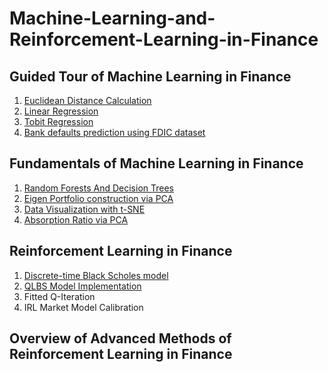 # Machine-Learning-and-Reinforcement-Learning-in-Finance

## Guided Tour of Machine Learning in Finance
1. [Euclidean Distance Calculation](Euclidian_Distance_m1_ex1_v3.ipynb)
2. [Linear Regression](linear_regress_m1_ex2_v3.ipynb)
3. [Tobit Regression](Tobit_regression_m1_ex3_v4.ipynb)
4. [Bank defaults prediction using FDIC dataset](Bank_failure_m1_ex4_v3.ipynb)

## Fundamentals of Machine Learning in Finance
1. [Random Forests And Decision Trees](Bank_failure_rand_forests_m2_ex1.ipynb)
2. [Eigen Portfolio construction via PCA](pca_eigen_portfolios_m2_ex3.ipynb)
3. [Data Visualization with t-SNE](DJI_tSNE_m2_ex4_corrected.ipynb)
4. [Absorption Ratio via PCA](absorp_ratio_m2_ex5.ipynb)

## Reinforcement Learning in Finance
1. [Discrete-time Black Scholes model](discrete_black_scholes_m3_ex1_v3.ipynb)
2. [QLBS Model Implementation](dp_qlbs_oneset_m3_ex2_v3.ipynb)
3. Fitted Q-Iteration
4. IRL Market Model Calibration

## Overview of Advanced Methods of Reinforcement Learning in Finance
